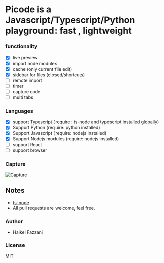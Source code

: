 # Picode is a Javascript/Typescript/Python playground: fast , lightweight

### functionality
- [x] live preview
- [x] import node modules
- [x] cache (only current file edit)
- [x] sidebar for files (closed/shortcuts)
- [ ] remote import
- [ ] timer
- [ ] capture code
- [ ] multi tabs

### Languages
- [x] support Typescript (require : ts-node and typescript installed globally)
- [x] Support Python (require: python installed)
- [x] Support Javascript (require: nodejs installed)
- [x] Support Nodejs modules (require: nodejs installed)
- [ ] support React
- [ ] support browser

### Capture
![Capture](https://i.ibb.co/QjQ5hXM/Nouvelle-image-bitmap.png)

## Notes
- [ts-node](https://www.npmjs.com/package/ts-node)
- All pull requests are welcome, feel free.

### Author
- Haikel Fazzani

### License
MIT